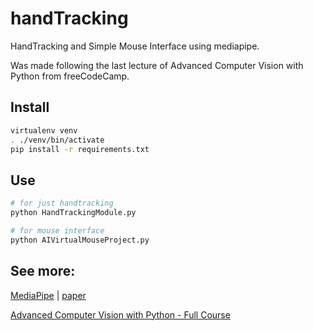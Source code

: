 # handTracking
HandTracking and Simple Mouse Interface using mediapipe.

Was made following the last lecture of Advanced Computer Vision with Python from freeCodeCamp.

## Install

```bash
virtualenv venv
. ./venv/bin/activate
pip install -r requirements.txt
```

## Use

```bash
# for just handtracking
python HandTrackingModule.py

# for mouse interface
python AIVirtualMouseProject.py
```

## See more:

[MediaPipe](https://google.github.io/mediapipe/solutions/hands) | [paper](https://arxiv.org/pdf/2006.10214.pdf)

[Advanced Computer Vision with Python - Full Course](https://www.youtube.com/watch?v=01sAkU_NvOY)
